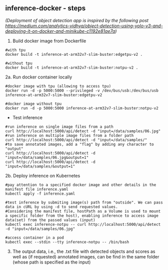## inference-docker - steps
*(Deployment of object detection app is inspired by the following post https://medium.com/analytics-vidhya/object-detection-using-yolo-v3-and-deploying-it-on-docker-and-minikube-c1192e81ae7a)*

1. Build docker image from Dockerfile
~~~
#with tpu
docker build -t inference-at-arm32v7-slim-buster:edgetpu-v2 .

#without tpu
docker build -t inference-at-arm32v7-slim-buster:notpu-v2 .
~~~
2a. Run docker container locally
~~~
#docker image with tpu (allowing to access tpu)
docker run -d -p 5000:5000 --privileged -v /dev/bus/usb:/dev/bus/usb inference-at-arm32v7-slim-buster:edgetpu-v2

#docker image without tpu
docker run -d -p 5000:5000 inference-at-arm32v7-slim-buster:notpu-v2
~~~
* Test inference
~~~
#run inference on single image files from a path
curl http://localhost:5000/api/detect -d "input=/data/samples/06.jpg"
#run inference on multiple image files from a folder path
curl http://localhost:5000/api/detect -d "input=/data/samples/"
#to save annotated images, add a "flag" by adding any character to "output"
curl http://localhost:5000/api/detect -d "input=/data/samples/06.jpg&output=1"
curl http://localhost:5000/api/detect -d "input=/data/samples/&output=1"
~~~
2b. Deploy inference on Kubernetes
~~~
#pay attention to a specified docker image and other details in the manifest file inference.yaml
kubectl apply -f inference.yaml

#test inference by submiting image(s) path from "outside". We can pass data in cURL by using -d to send requested values. 
#Considering the manifest file, hostPath as a Volume is used to mount a specific folder from the host), enabling inference to access image data(set) from the passed values (input)
kubectl exec inference-notpu -- curl http://localhost:5000/api/detect -d "input=/data/samples/06.jpg" 

#access container in a pod
kubectl exec --stdin --tty inference-notpu -- /bin/bash
~~~
3. The output data, i.e., the .txt file with detected objects and scores as well as (if requested) annotated images, can be find in the same folder (whose path is specified as the input)

